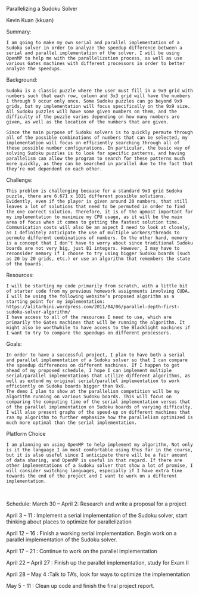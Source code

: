 Parallelizing a Sudoku SolverKevin Kuan (kkuan)Summary:

	I am going to make my own serial and parallel implementation of a Sudoku solver in order to analyze the speedup difference between a serial and parallel implementation of the solver. I will be using OpenMP to help me with the parallelization process, as well as use various Gates machines with different processors in order to better analyze the speedups.Background:	Sudoku is a classic puzzle where the user must fill in a 9x9 grid with numbers such that each row, column and 3x3 grid will have the numbers 1 through 9 occur only once. Some Sudoku puzzles can go beyond 9x9 grids, but my implementation will focus specifically on the 9x9 size. All Sudoku puzzles will have some given numbers on them, and the difficulty of the puzzle varies depending on how many numbers are given, as well as the location of the numbers that are given.

	Since the main purpose of Sudoku solvers is to quickly permute through all of the possible combinations of numbers that can be selected, my implementation will focus on efficiently searching through all of these possible number configurations. In particular, the basic way of solving Sudoku puzzles is to look for specific patterns, and having parallelism can allow the program to search for these patterns much more quickly, as they can be searched in parallel due to the fact that they’re not dependent on each other. Challenge:	This problem is challenging because for a standard 9x9 grid Sudoku puzzle, there are 6.671 x 1021 different possible solutions. Evidently, even if the player is given around 20 numbers, that still leaves a lot of solutions that need to be permuted in order to find the one correct solution. Therefore, it is of the upmost important for my implementation to maximize my CPU usage, as it will be the main area of focus when it comes to getting the fastest solution time. Communication costs will also be an aspect I need to look at closely, as I definitely anticipate the use of multiple workers/threads to permute different combinations of numbers. On the other hand, memory is a concept that I don’t have to worry about since traditional Sudoku boards are not very big, just 81 integers. However, I may have to reconsider memory if I choose to try using bigger Sudoku boards (such as 20 by 20 grids, etc.) or use an algorithm that remembers the state of the boards. Resources:	I will be starting my code primarily from scratch, with a little bit of starter code from my previous homework assignments involving CUDA. I will be using the following website’s proposed algorithm as a starting point for my implementation: https://alitarhini.wordpress.com/2011/04/06/parallel-depth-first-sudoku-solver-algorithm/	I have access to all of the resources I need to use, which are primarily the Gates machines that will be running the algorithm. It might also be worthwhile to have access to the Blacklight machines if I want to try to compare the speedups on different processors. Goals:	In order to have a successful project, I plan to have both a serial and parallel implementation of a Sudoku solver so that I can compare the speedup differences on different machines. If I happen to get ahead of my proposed schedule, I hope I can implement multiple serial/parallel implementations that utilize different algorithms, as well as extend my original serial/parallel implementation to work efficiently on Sudoku boards bigger than 9x9.	The demo I plan to show at the parallelism competition will be my algorithm running on various Sudoku boards. This will focus on comparing the computing time of the serial implementation versus that of the parallel implementation on Sudoku boards of varying difficulty. I will also present graphs of the speed-up on different machines that ran my algorithm to further emphasize how the parallelism optimized is much more optimal than the serial implementation.Platform Choice	I am planning on using OpenMP to help implement my algorithm, Not only is it the language I am most comfortable using thus far in the course, but it is also useful since I anticipate there will be a fair amount of data sharing, and OpenMP is useful in that regard. If there are other implementations of a Sudoku solver that show a lot of promise, I will consider switching languages, especially if I have extra time towards the end of the project and I want to work on a different implementation.	 Schedule:March 30 – April 2: Research and write a proposal for a project
April 3 – 11 : Implement a serial implementation of the Sudoku solver, start thinking about places to optimize for parallelization
April 12 – 16 : Finish a working serial implementation. Begin work on a parallel implementation of the Sudoku solver.
April 17 – 21 : Continue to work on the parallel implementation
April 22 – April 27 : Finish up the parallel implementation, study for Exam II
April 28 – May 4 :Talk to TA’s, look for ways to optimize the implementation
May 5 - 11 : Clean up code and finish the final project report.